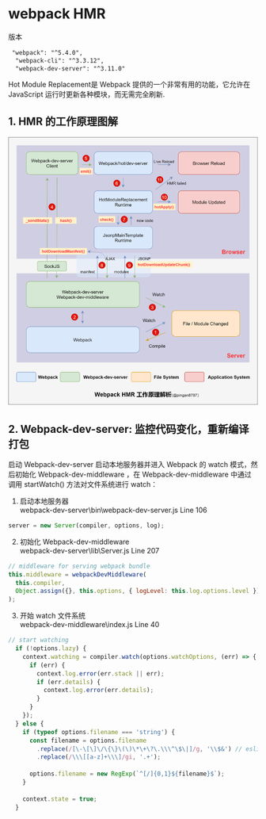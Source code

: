 # webpack HMR

版本  

```text
 "webpack": "^5.4.0",
  "webpack-cli": "^3.3.12",
  "webpack-dev-server": "^3.11.0"
```

Hot Module Replacement是 Webpack 提供的一个非常有用的功能，它允许在 JavaScript 运行时更新各种模块，而无需完全刷新.

## 1. HMR 的工作原理图解

![HMR 模块](images/webpack1.png)

## 2. Webpack-dev-server: 监控代码变化，重新编译打包

启动 Webpack-dev-server 启动本地服务器并进入 Webpack 的 watch 模式，然后初始化 Webpack-dev-middleware ，在 Webpack-dev-middleware 中通过调用 startWatch() 方法对文件系统进行 watch：  

1. 启动本地服务器  
webpack-dev-server\bin\webpack-dev-server.js Line 106  

```js
server = new Server(compiler, options, log);
```

2. 初始化 Webpack-dev-middleware  
webpack-dev-server\lib\Server.js Line 207

```js
// middleware for serving webpack bundle
this.middleware = webpackDevMiddleware(
  this.compiler,
  Object.assign({}, this.options, { logLevel: this.log.options.level })
);
```

3. 开始 watch 文件系统  
webpack-dev-middleware\index.js Line 40  

```js
// start watching
  if (!options.lazy) {
    context.watching = compiler.watch(options.watchOptions, (err) => {
      if (err) {
        context.log.error(err.stack || err);
        if (err.details) {
          context.log.error(err.details);
        }
      }
    });
  } else {
    if (typeof options.filename === 'string') {
      const filename = options.filename
        .replace(/[\-\[\]\/\{\}\(\)\*\+\?\.\\\^\$\|]/g, '\\$&') // eslint-disable-line no-useless-escape
        .replace(/\\\[[a-z]+\\\]/gi, '.+');

      options.filename = new RegExp(`^[/]{0,1}${filename}$`);
    }

    context.state = true;
  }  
```